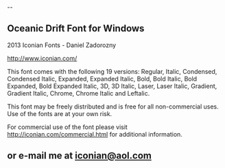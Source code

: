 --
## Oceanic Drift Font for Windows
 
2013 Iconian Fonts - Daniel Zadorozny

http://www.iconian.com/

This font comes with the following 19 versions: Regular, Italic, Condensed, Condensed Italic, Expanded, Expanded Italic, Bold, Bold Italic, Bold Expanded, Bold Expanded Italic, 3D, 3D Italic, Laser, Laser Italic, Gradient, Gradient Italic, Chrome, Chrome Italic and Leftalic. 

This font may be freely distributed and is free for all non-commercial uses.  Use of the fonts are at your own risk. 

For commercial use of the font please visit http://iconian.com/commercial.html for additional information.

or e-mail me at iconian@aol.com 
--
